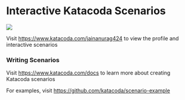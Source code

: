 # Interactive Katacoda Scenarios

[![](http://shields.katacoda.com/katacoda/jainanurag424/count.svg)](https://www.katacoda.com/jainanurag424 "Get your profile on Katacoda.com")

Visit https://www.katacoda.com/jainanurag424 to view the profile and interactive scenarios

### Writing Scenarios
Visit https://www.katacoda.com/docs to learn more about creating Katacoda scenarios

For examples, visit https://github.com/katacoda/scenario-example
